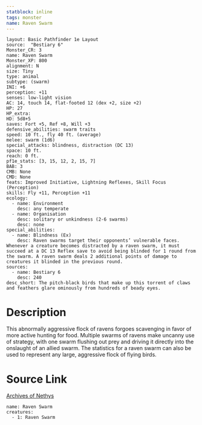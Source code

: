 ```yaml
---
statblock: inline
tags: monster
name: Raven Swarm
---
```

```statblock
layout: Basic Pathfinder 1e Layout
source:  "Bestiary 6"
Monster_CR: 3
name: Raven Swarm
Monster_XP: 800
alignment: N
size: Tiny
type: animal
subtype: (swarm)
INI: +6
perception: +11
senses: low-light vision
AC: 14, touch 14, flat-footed 12 (dex +2, size +2)
HP: 27
HP_extra: 
HD: 5d8+5
saves: Fort +5, Ref +8, Will +3
defensive_abilities: swarm traits
speed: 10 ft., fly 40 ft. (average)
melee: swarm (1d6)
special_attacks: blindness, distraction (DC 13)
space: 10 ft.
reach: 0 ft.
pf1e_stats: [3, 15, 12, 2, 15, 7]
BAB: 3
CMB: None
CMD: None
feats: Improved Initiative, Lightning Reflexes, Skill Focus (Perception)
skills: Fly +11, Perception +11
ecology:
  - name: Environment
    desc: any temperate
  - name: Organisation
    desc: solitary or unkindness (2-6 swarms)
    desc: none
special_abilities:
  - name: Blindness (Ex)
    desc: Raven swarms target their opponents’ vulnerable faces. Whenever a creature becomes distracted by a raven swarm, it must succeed at a DC 13 Reflex save to avoid being blinded for 1 round from the swarm. A raven swarm deals 2 additional points of damage to creatures it blinded in the previous round.
sources:
  - name: Bestiary 6
    desc: 240
desc_short: The pitch-black birds that make up this torrent of claws and feathers glare ominously from hundreds of beady eyes.
```
# Description
This abnormally aggressive flock of ravens forgoes scavenging in favor of more active hunting for food. Multiple swarms of ravens make uncanny use of strategy, with one swarm flushing out prey and driving it directly into the onslaught of an allied swarm. The statistics for a raven swarm can also be used to represent any large, aggressive flock of flying birds.
# Source Link
[Archives of Nethys](https://aonprd.com/MonsterDisplay.aspx?ItemName=Raven%20Swarm)
```encounter-table
name: Raven Swarm
creatures:
  - 1: Raven Swarm
```

